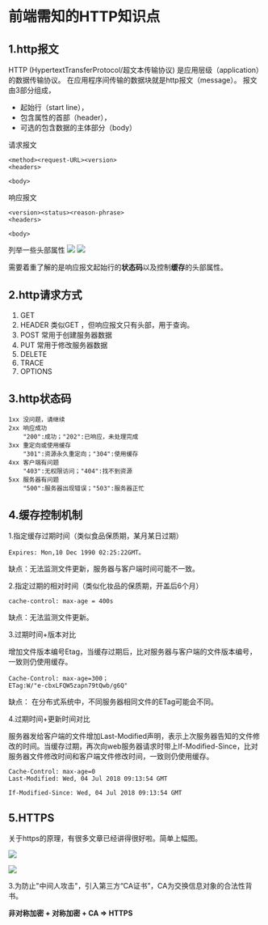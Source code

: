 # 前端需知的HTTP知识点

## 1.http报文
HTTP  (HypertextTransferProtocol/超文本传输协议) 是应用层级（application）的数据传输协议。
在应用程序间传输的数据块就是http报文（message）。
报文由3部分组成，
- 起始行（start line），
- 包含属性的首部（header），
- 可选的包含数据的主体部分（body）

请求报文

    <method><request-URL><version>
    <headers>

    <body>


响应报文

    <version><status><reason-phrase>
    <headers>

    <body>

列举一些头部属性
![](http://p5s9qkvol.bkt.clouddn.com/18-7-21/84081085.jpg)
![](http://p5s9qkvol.bkt.clouddn.com/18-7-21/33853775.jpg)

需要着重了解的是响应报文起始行的**状态码**以及控制**缓存**的头部属性。

## 2.http请求方式
1. GET
2. HEADER
类似GET ，但响应报文只有头部，用于查询。
3. POST
常用于创建服务器数据
4. PUT
常用于修改服务器数据
5. DELETE
6. TRACE
7. OPTIONS

## 3.http状态码

    1xx 没问题，请继续
    2xx 响应成功
        "200":成功；"202":已响应，未处理完成
    3xx 重定向或使用缓存  
        "301":资源永久重定向；"304":使用缓存
    4xx 客户端有问题
        "403":无权限访问；"404":找不到资源
    5xx 服务器有问题
        "500":服务器出现错误；"503":服务器正忙

## 4.缓存控制机制

1.指定缓存过期时间（类似食品保质期，某月某日过期）
    
    Expires: Mon,10 Dec 1990 02:25:22GMT。

 缺点：无法监测文件更新，服务器与客户端时间可能不一致。

2.指定过期的相对时间（类似化妆品的保质期，开盖后6个月）

    cache-control: max-age = 400s 

缺点：无法监测文件更新。

3.过期时间+版本对比
  
增加文件版本编号Etag，当缓存过期后，比对服务器与客户端的文件版本编号，一致则仍使用缓存。
    
    Cache-Control: max-age=300；
    ETag:W/"e-cbxLFQW5zapn79tQwb/g6Q"

缺点： 在分布式系统中，不同服务器相同文件的ETag可能会不同。

4.过期时间+更新时间对比

服务器发给客户端的文件增加Last-Modified声明，表示上次服务器告知的文件修改的时间。当缓存过期，再次向web服务器请求时带上If-Modified-Since，比对服务器文件修改时间和客户端文件修改时间，一致则仍使用缓存。

    Cache-Control: max-age=0
    Last-Modified: Wed, 04 Jul 2018 09:13:54 GMT

    If-Modified-Since: Wed, 04 Jul 2018 09:13:54 GMT


## 5.HTTPS
关于https的原理，有很多文章已经讲得很好啦。简单上幅图。

![](http://p5s9qkvol.bkt.clouddn.com/18-7-21/3669328.jpg)

![](http://p5s9qkvol.bkt.clouddn.com/18-7-21/7562253.jpg)

3.为防止"中间人攻击"，引入第三方“CA证书”，CA为交换信息对象的合法性背书。

**非对称加密 + 对称加密 + CA => HTTPS**